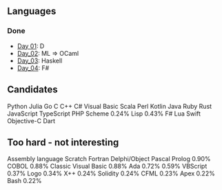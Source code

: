 
Languages
---------

### Done

 - [Day 01](day_01): D
 - [Day_02](day_02): ML => OCaml
 - [Day_03](day_03): Haskell
 - [Day_04](day_04): F#




Candidates
---------------
Python
Julia
Go
C
C++
C#
Visual Basic
Scala
Perl
Kotlin
Java
Ruby
Rust
JavaScript
TypeScript
PHP
Scheme	0.24%
Lisp	0.43%
F#
Lua
Swift
Objective-C
Dart


Too hard - not interesting
-------------------------

Assembly language
Scratch
Fortran
Delphi/Object Pascal
Prolog	0.90%
COBOL	0.88%
Classic Visual Basic	0.88%
Ada	0.72%
	0.59%
VBScript	0.37%
Logo	0.34%
X++	0.24%
Solidity	0.24%
CFML	0.23%
Apex	0.22%
Bash	0.22%
